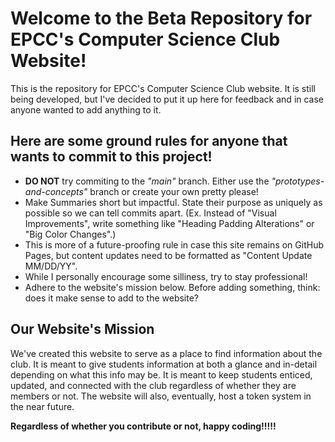 # Welcome to the Beta Repository for EPCC's Computer Science Club Website!
This is the repository for EPCC's Computer Science Club website. It is still being developed, but I've decided to put it
up here for feedback and in case anyone wanted to add anything to it.

## Here are some ground rules for anyone that wants to commit to this project!
- **DO NOT** try commiting to the *"main"* branch. Either use the *"prototypes-and-concepts"* branch or create your own pretty please!
- Make Summaries short but impactful. State their purpose as uniquely as possible so we can tell commits apart. (Ex. Instead of "Visual Improvements", write something like "Heading Padding Alterations" or "Big Color Changes".)
- This is more of a future-proofing rule in case this site remains on GitHub Pages, but content updates need to be formatted as "Content Update MM/DD/YY".
- While I personally encourage some silliness, try to stay professional!
- Adhere to the website's mission below. Before adding something, think: does it make sense to add to the website?

## Our Website's Mission
We've created this website to serve as a place to find information about the club. It is meant to give students information at both a glance and in-detail depending on what this info may be.
It is meant to keep students enticed, updated, and connected with the club regardless of whether they are members or not. The website will also, eventually, host a token system in the near future.

**Regardless of whether you contribute or not, happy coding!!!!!**